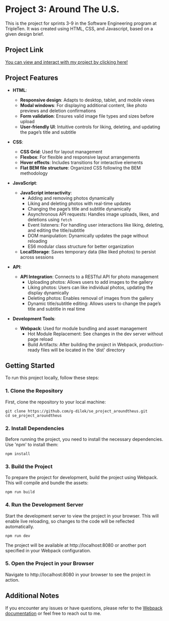 # Project 3: Around The U.S.

This is the project for sprints 3-9 in the Software Engineering program at TripleTen. It was created using HTML, CSS, and Javascript, based on a given design brief.

## Project Link

[You can view and interact with my project by clicking here!](https://g-dilek.github.io/se_project_aroundtheus/)

## Project Features

- **HTML**:
  - **Responsive design**: Adapts to desktop, tablet, and mobile views
  - **Modal windows**: For displaying additional content, like photo previews and deletion confirmations
  - **Form validation**: Ensures valid image file types and sizes before upload
  - **User-friendly UI**: Intuitive controls for liking, deleting, and updating the page’s title and subtitle

- **CSS**:
  - **CSS Grid**: Used for layout management
  - **Flexbox**: For flexible and responsive layout arrangements
  - **Hover effects**: Includes transitions for interactive elements
  - **Flat BEM file structure**: Organized CSS following the BEM methodology

- **JavaScript**:
  - **JavaScript interactivity**:
    - Adding and removing photos dynamically
    - Liking and deleting photos with real-time updates
    - Changing the page’s title and subtitle dynamically
    - Asynchronous API requests: Handles image uploads, likes, and deletions using `fetch`
    - Event listeners: For handling user interactions like liking, deleting, and editing the title/subtitle
    - DOM manipulation: Dynamically updates the page without reloading
    - ES6 modular class structure for better organization
  - **LocalStorage**: Saves temporary data (like liked photos) to persist across sessions

- **API**:
  - **API Integration**: Connects to a RESTful API for photo management
    - Uploading photos: Allows users to add images to the gallery
    - Liking photos: Users can like individual photos, updating the display dynamically
    - Deleting photos: Enables removal of images from the gallery
    - Dynamic title/subtitle editing: Allows users to change the page’s title and subtitle in real time

- **Development Tools**:
  - **Webpack**: Used for module bundling and asset management
    - Hot Module Replacement: See changes in the dev server without page reload
    - Build Artifacts: After building the project in Webpack, production-ready files will be located in the 'dist' directory

## Getting Started

To run this project locally, follow these steps:

### 1. Clone the Repository

First, clone the repository to your local machine:

```
git clone https://github.com/g-dilek/se_project_aroundtheus.git
cd se_project_aroundtheus
```

### 2. Install Dependencies

Before running the project, you need to install the necessary dependencies. Use 'npm' to install them:

```
npm install
```

### 3. Build the Project

To prepare the project for development, build the project using Webpack. This will compile and bundle the assets:

```
npm run build
```

### 4. Run the Development Server

Start the development server to view the project in your browser. This will enable live reloading, so changes to the code will be reflected automatically.

```
npm run dev
```

The project will be available at http://localhost:8080 or another port specified in your Webpack configuration.

### 5. Open the Project in your Browser

Navigate to http://localhost:8080 in your browser to see the project in action.

## Additional Notes

If you encounter any issues or have questions, please refer to the
[Webpack documentation](https://webpack.js.org/) or feel free to reach out to me.
